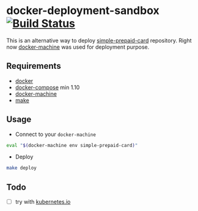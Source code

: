 # docker-deployment-sandbox [![Build Status](https://travis-ci.org/lzakrzewski/docker-deployment-sandbox.svg?branch=master)](https://travis-ci.org/lzakrzewski/docker-deployment-sandbox)

This is an alternative way to deploy [simple-prepaid-card](https://github.com/lzakrzewski/simple-prepaid-card) repository.
Right now [docker-machine](https://docs.docker.com/machine/) was used for deployment purpose.

## Requirements
- [docker](https://docs.docker.com/)
- [docker-compose](https://docs.docker.com/compose/) min 1.10 
- [docker-machine](https://docs.docker.com/machine/)
- [make](https://www.gnu.org/software/make/manual/make.html)

## Usage
- Connect to your `docker-machine`
```bash
eval "$(docker-machine env simple-prepaid-card)"
```
- Deploy
```bash
make deploy
```

## Todo
- [ ] try with [kubernetes.io](https://kubernetes.io/)

